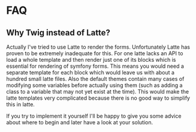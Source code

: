 FAQ
====

Why Twig instead of Latte?
----

Actually I've tried to use Latte to render the forms. Unfortunately Latte has proven to be extremely inadequate for this. For one latte lacks an API to load a whole template and then render just one of its blocks which is essential for rendering of symfony forms. This means you would need a separate template for each block which would leave us with about a hundred small latte files. Also the default themes contain many cases of modifying some variables before actually using them (such as adding a class to a variable that may not yet exist at the time). This would make the latte templates very complicated because there is no good way to simplify this in latte.

If you try to implement it yourself I'll be happy to give you some advice about where to begin and later have a look at your solution. 
